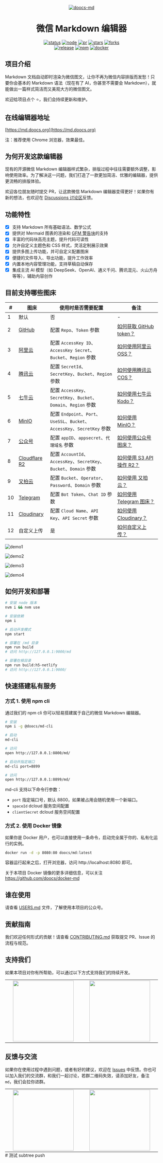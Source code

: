 <div align="center">

[![doocs-md](https://cdn-doocs.oss-cn-shenzhen.aliyuncs.com/gh/doocs/md/images/logo-2.png)](https://github.com/doocs/md)

</div>

<h1 align="center">微信 Markdown 编辑器</h1>

<div align="center">

[![status](https://img.shields.io/github/actions/workflow/status/doocs/md/deploy.yml?style=flat-square&labelColor=564341&color=42cc23)](https://github.com/doocs/md/actions) [![node](https://img.shields.io/badge/node-%3E%3D20-42cc23?style=flat-square&labelColor=564341)](https://nodejs.org/en/about/previous-releases) [![pr](https://img.shields.io/badge/prs-welcome-42cc23?style=flat-square&labelColor=564341)](https://github.com/doocs/md/pulls) [![stars](https://img.shields.io/github/stars/doocs/md?style=flat-square&labelColor=564341&color=42cc23)](https://github.com/doocs/md/stargazers) [![forks](https://img.shields.io/github/forks/doocs/md?style=flat-square&labelColor=564341&color=42cc23)](https://github.com/doocs/md)<br> [![release](https://img.shields.io/github/v/release/doocs/md?style=flat-square&labelColor=564341&color=42cc23)](https://github.com/doocs/md/releases) [![npm](https://img.shields.io/npm/v/@doocs/md-cli?style=flat-square&labelColor=564341&color=42cc23)](https://www.npmjs.com/package/@doocs/md-cli) [![docker](https://img.shields.io/badge/docker-latest-42cc23?style=flat-square&labelColor=564341)](https://hub.docker.com/r/doocs/md)

</div>

## 项目介绍

Markdown 文档自动即时渲染为微信图文，让你不再为微信内容排版而发愁！只要你会基本的 Markdown 语法（现在有了 AI，你甚至不需要会 Markdown），就能做出一篇样式简洁而又美观大方的微信图文。

欢迎给项目点个 ⭐️，我们会持续更新和维护。

## 在线编辑器地址

[https://md.doocs.org](https://md.doocs.org)

注：推荐使用 Chrome 浏览器，效果最佳。

## 为何开发这款编辑器

现有的开源微信 Markdown 编辑器样式繁杂，排版过程中往往需要额外调整，影响使用效率。为了解决这一问题，我们打造了一款更加简洁、优雅的编辑器，提供更流畅的排版体验。

欢迎各位朋友随时提交 PR，让这款微信 Markdown 编辑器变得更好！如果你有新的想法，也欢迎在 [Discussions 讨论区](https://github.com/doocs/md/discussions)反馈。

## 功能特性

- [x] 支持 Markdown 所有基础语法、数学公式
- [x] 提供对 Mermaid 图表的渲染和 [GFM 警告块](https://github.com/orgs/community/discussions/16925)的支持
- [x] 丰富的代码块高亮主题，提升代码可读性
- [x] 允许自定义主题色和 CSS 样式，灵活定制展示效果
- [x] 提供多图上传功能，并可自定义配置图床
- [x] 便捷的文件导入、导出功能，提升工作效率
- [x] 内置本地内容管理功能，支持草稿自动保存
- [x] 集成主流 AI 模型（如 DeepSeek、OpenAI、通义千问、腾讯混元、火山方舟 等等），辅助内容创作

## 目前支持哪些图床

| #   | 图床                                                   | 使用时是否需要配置                                                         | 备注                                                                                                                   |
| --- | ------------------------------------------------------ | -------------------------------------------------------------------------- | ---------------------------------------------------------------------------------------------------------------------- |
| 1   | 默认                                                   | 否                                                                         | -                                                                                                                      |
| 2   | [GitHub](https://github.com)                           | 配置 `Repo`、`Token` 参数                                                  | [如何获取 GitHub token？](https://docs.github.com/en/github/authenticating-to-github/creating-a-personal-access-token) |
| 3   | [阿里云](https://www.aliyun.com/product/oss)           | 配置 `AccessKey ID`、`AccessKey Secret`、`Bucket`、`Region` 参数           | [如何使用阿里云 OSS？](https://help.aliyun.com/document_detail/31883.html)                                             |
| 4   | [腾讯云](https://cloud.tencent.com/act/pro/cos)        | 配置 `SecretId`、`SecretKey`、`Bucket`、`Region` 参数                      | [如何使用腾讯云 COS？](https://cloud.tencent.com/document/product/436/38484)                                           |
| 5   | [七牛云](https://www.qiniu.com/products/kodo)          | 配置 `AccessKey`、`SecretKey`、`Bucket`、`Domain`、`Region` 参数           | [如何使用七牛云 Kodo？](https://developer.qiniu.com/kodo)                                                              |
| 6   | [MinIO](https://min.io/)                               | 配置 `Endpoint`、`Port`、`UseSSL`、`Bucket`、`AccessKey`、`SecretKey` 参数 | [如何使用 MinIO？](http://docs.minio.org.cn/docs/master/)                                                              |
| 7   | [公众号](https://mp.weixin.qq.com/)                    | 配置 `appID`、`appsecret`、`代理域名` 参数                                 | [如何使用公众号图床？](https://md-pages.doocs.org/tutorial)                                                            |
| 8   | [Cloudflare R2](https://developers.cloudflare.com/r2/) | 配置 `AccountId`、`AccessKey`、`SecretKey`、`Bucket`、`Domain` 参数        | [如何使用 S3 API 操作 R2？](https://developers.cloudflare.com/r2/api/s3/api/)                                          |
| 9   | [又拍云](https://www.upyun.com/)                       | 配置 `Bucket`、`Operator`、`Password`、`Domain` 参数                       | [如何使用 又拍云？](https://help.upyun.com/)                                                                           |
| 10  | [Telegram](https://core.telegram.org/api)              | 配置 `Bot Token`、`Chat ID` 参数                                           | [如何使用 Telegram 图床？](https://github.com/doocs/md/blob/main/docs/telegram-usage.md)                               |
| 11  | [Cloudinary](https://cloudinary.com/)                  | 配置 `Cloud Name`、`API Key`、`API Secret` 参数                            | [如何使用 Cloudinary？](https://cloudinary.com/documentation/upload_images)                                            |
| 12  | 自定义上传                                             | 是                                                                         | [如何自定义上传？](/docs/custom-upload.md)                                                                             |

![demo1](https://cdn-doocs.oss-cn-shenzhen.aliyuncs.com/gh/doocs/md/images/demo1.gif)

![demo2](https://cdn-doocs.oss-cn-shenzhen.aliyuncs.com/gh/doocs/md/images/demo2.gif)

![demo3](https://cdn-doocs.oss-cn-shenzhen.aliyuncs.com/gh/doocs/md/images/demo3.gif)

![demo4](https://cdn-doocs.oss-cn-shenzhen.aliyuncs.com/gh/doocs/md/images/demo4.gif)

## 如何开发和部署

```sh
# 安装 node 版本
nvm i && nvm use

# 安装依赖
npm i

# 启动开发模式
npm start

# 部署在 /md 目录
npm run build
# 访问 http://127.0.0.1:9000/md

# 部署在根目录
npm run build:h5-netlify
# 访问 http://127.0.0.1:9000/
```

## 快速搭建私有服务

### 方式 1. 使用 npm cli

通过我们的 npm cli 你可以轻易搭建属于自己的微信 Markdown 编辑器。

```sh
# 安装
npm i -g @doocs/md-cli

# 启动
md-cli

# 访问
open http://127.0.0.1:8800/md/

# 启动并指定端口
md-cli port=8899

# 访问
open http://127.0.0.1:8899/md/
```

md-cli 支持以下命令行参数：

- `port` 指定端口号，默认 8800，如果被占用会随机使用一个新端口。
- `spaceId` dcloud 服务空间配置
- `clientSecret` dcloud 服务空间配置

### 方式 2. 使用 Docker 镜像

如果你是 Docker 用户，也可以直接使用一条命令，启动完全属于你的、私有化运行的实例。

```sh
docker run -d -p 8080:80 doocs/md:latest
```

容器运行起来之后，打开浏览器，访问 http://localhost:8080 即可。

关于本项目 Docker 镜像的更多详细信息，可以关注 https://github.com/doocs/docker-md

## 谁在使用

请查看 [USERS.md](USERS.md) 文件，了解使用本项目的公众号。

## 贡献指南

我们欢迎任何形式的贡献！请查看 [CONTRIBUTING.md](./CONTRIBUTING.md) 获取提交 PR、Issue 的流程与规范。

## 支持我们

如果本项目对你有所帮助，可以通过以下方式支持我们的持续开发。

<table style="margin: 0 auto">
  <tbody>
    <tr>
      <td align="center" style="width: 260px">
        <img
          src="https://cdn-doocs.oss-cn-shenzhen.aliyuncs.com/gh/doocs/md/images/support1.jpg"
          style="width: 200px"
        /><br />
      </td>
      <td align="center" style="width: 260px">
        <img
          src="https://cdn-doocs.oss-cn-shenzhen.aliyuncs.com/gh/doocs/md/images/support2.jpg"
          style="width: 200px"
        /><br />
      </td>
    </tr>
  </tbody>
</table>

## 反馈与交流

如果你在使用过程中遇到问题，或者有好的建议，欢迎在 [Issues](https://github.com/doocs/md/issues) 中反馈。你也可以加入我们的交流群，和我们一起讨论，若群二维码失效，请添加好友，备注 `md`，我们会拉你进群。

<table style="margin: 0 auto">
  <tbody>
    <tr>
      <td align="center" style="width: 260px">
        <img
          src="https://cdn-doocs.oss-cn-shenzhen.aliyuncs.com/gh/doocs/md/images/doocs-md-wechat-group.jpg"
          style="width: 200px"
        /><br />
      </td>
      <td align="center" style="width: 260px">
        <img
          src="https://cdn-doocs.oss-cn-shenzhen.aliyuncs.com/gh/doocs/md/images/wechat-ylb.jpg"
          style="width: 200px"
        /><br />
      </td>
    </tr>
  </tbody>
</table>
# 测试 subtree push
